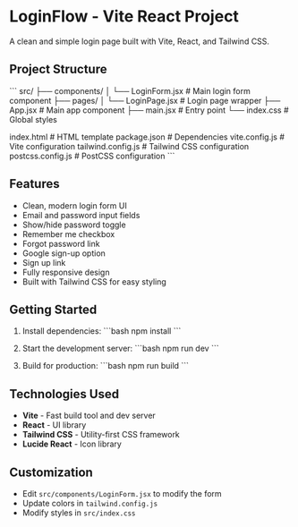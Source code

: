# LoginFlow - Vite React Project

A clean and simple login page built with Vite, React, and Tailwind CSS.

## Project Structure

\`\`\`
src/
├── components/
│   └── LoginForm.jsx       # Main login form component
├── pages/
│   └── LoginPage.jsx       # Login page wrapper
├── App.jsx                 # Main app component
├── main.jsx                # Entry point
└── index.css               # Global styles

index.html                   # HTML template
package.json                 # Dependencies
vite.config.js              # Vite configuration
tailwind.config.js          # Tailwind CSS configuration
postcss.config.js           # PostCSS configuration
\`\`\`

## Features

- Clean, modern login form UI
- Email and password input fields
- Show/hide password toggle
- Remember me checkbox
- Forgot password link
- Google sign-up option
- Sign up link
- Fully responsive design
- Built with Tailwind CSS for easy styling

## Getting Started

1. Install dependencies:
   \`\`\`bash
   npm install
   \`\`\`

2. Start the development server:
   \`\`\`bash
   npm run dev
   \`\`\`

3. Build for production:
   \`\`\`bash
   npm run build
   \`\`\`

## Technologies Used

- **Vite** - Fast build tool and dev server
- **React** - UI library
- **Tailwind CSS** - Utility-first CSS framework
- **Lucide React** - Icon library

## Customization

- Edit `src/components/LoginForm.jsx` to modify the form
- Update colors in `tailwind.config.js`
- Modify styles in `src/index.css`
